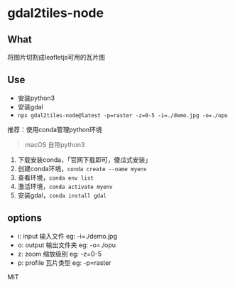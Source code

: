 # gdal2tiles-node

## What

将图片切割成leafletjs可用的瓦片图

## Use

 - 安装python3
 - 安装gdal
 - `npx gdal2tiles-node@latest -p=raster -z=0-5 -i=./demo.jpg -o=./opu`

 推荐：使用conda管理python环境

 > macOS 自带python3

 1. 下载安装conda，「官网下载即可，傻瓜式安装」
 2. 创建conda环境，`conda create --name myenv`
 3. 查看环境，`conda env list`
 4. 激活环境，`conda activate myenv`
 5. 安装gdal，`conda install gdal`

 ## options

 - i: input 输入文件 eg: -i=./demo.jpg
 - o: output 输出文件夹 eg: -o=./opu
 - z: zoom 缩放级别 eg: -z=0-5
 - p: profile 瓦片类型 eg: -p=raster

MIT
